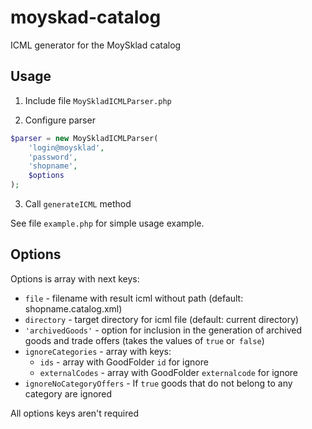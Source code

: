 # moyskad-catalog

ICML generator for the MoySklad catalog

## Usage

1) Include file `MoySkladICMLParser.php`

2) Configure parser

```php
$parser = new MoySkladICMLParser(
    'login@moysklad',
    'password',
    'shopname',
    $options
);
```

3) Call `generateICML` method

See file `example.php` for simple usage example.

## Options

Options is array with next keys:

* `file` - filename with result icml without path (default: shopname.catalog.xml)
* `directory` - target directory for icml file (default: current directory)
* `'archivedGoods'` - option for inclusion in the generation of archived goods and trade offers (takes the values ​​of `true` or` false`)
* `ignoreCategories` - array with keys:
  * `ids` - array with GoodFolder `id` for ignore
  * `externalCodes` - array with GoodFolder `externalcode` for ignore
* `ignoreNoCategoryOffers` - If `true` goods that do not belong to any category are ignored

All options keys aren't required
